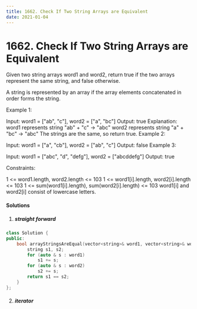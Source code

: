 ```yaml
---
title: 1662. Check If Two String Arrays are Equivalent
date: 2021-01-04
---
```

# 1662. Check If Two String Arrays are Equivalent
Given two string arrays word1 and word2, return true if the two arrays represent the same string, and false otherwise.

A string is represented by an array if the array elements concatenated in order forms the string.

 

Example 1:

Input: word1 = ["ab", "c"], word2 = ["a", "bc"]
Output: true
Explanation:
word1 represents string "ab" + "c" -> "abc"
word2 represents string "a" + "bc" -> "abc"
The strings are the same, so return true.
Example 2:

Input: word1 = ["a", "cb"], word2 = ["ab", "c"]
Output: false
Example 3:

Input: word1  = ["abc", "d", "defg"], word2 = ["abcddefg"]
Output: true
 

Constraints:

1 <= word1.length, word2.length <= 103
1 <= word1[i].length, word2[i].length <= 103
1 <= sum(word1[i].length), sum(word2[i].length) <= 103
word1[i] and word2[i] consist of lowercase letters.


#### Solutions

1. ##### straight forward


```cpp
class Solution {
public:
    bool arrayStringsAreEqual(vector<string>& word1, vector<string>& word2) {
        string s1, s2;
        for (auto & s : word1)
            s1 += s;
        for (auto & s : word2)
            s2 += s;
        return s1 == s2;
    }
};
```

2. ##### iterator

```cpp

```